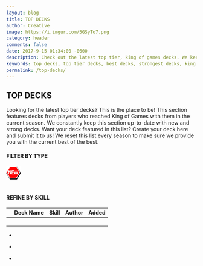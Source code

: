 ```yaml
---
layout: blog
title: TOP DECKS
author: Creative
image: https://i.imgur.com/5GSyTo7.png
category: header
comments: false
date: 2017-9-15 01:34:00 -0600
description: Check out the latest top tier, king of games decks. We keep this list up-to-date to provide you with current season's strongest and best decks.
keywords: top decks, top tier decks, best decks, strongest decks, king of games decks
permalink: /top-decks/  
---
```


<div class="section">
    <h2>TOP DECKS</h2>
    <p>Looking for the latest top tier decks? This is the place to be! This section features decks from players who reached King of Games with them in the current season. We constantly keep this section up-to-date with new and strong decks. Want your deck featured in this list? Create your deck here and submit it to us! We reset this list every season to make sure we provide you with the current best of the best.</p>
</div>

<div class="section">
    <h4>FILTER BY TYPE</h4>
    <div class="decktype-filter row" data-bind="foreach: deckTypes">
        <div class="btn-wrapper col-sm-6 col-md-4 col-lg-3">
            <img class="decktype-new" data-bind="css: { hidden: $root.deckTypeHasNewDecks($data) == false }" src="/img/new.png" />
            <div class="btn-decktype" data-bind="css: { active: $root.activeDeckType() === $rawData }, click: $root.filterByType">
                <img  class="decktype-card" data-bind="attr: { src: 'https://yugiohprices.com/api/card_image/' + card }" />
                <span class="decktype-display" data-bind="text: display"></span>
                <span class="decktype-count" data-bind="text: count"></span>
            </div>
        </div>
    </div>
</div>

<div class="section" id="SkillSelection" data-bind="css: { hidden: $root.filteredSkills().length == 0}">
    <h4>REFINE BY SKILL</h4>
    <div class="skill-filter row" data-bind="foreach: filteredSkills">
        <div class="btn-wrapper col-sm-4 col-md-3 col-lg-2">
            <span class="decktype-display" data-bind="text: $rawData, css: { active: $root.activeSkill() === $rawData }, click: $root.filterByTypeAndSkill"></span>
        </div>
    </div>
</div>

<div class="section">
    <table id="TopDecksTable" class="table">
        <thead>
            <tr>
                <th class="thumb-col"></th>
                <th>Deck Name</th>
                <th class="skill">Skill</th>
                <th class="author">Author</th>
                <th class="added">Added</th>
            </tr>
        </thead>
        <tbody data-bind="foreach: pagedDecks">
            <tr>
                <td class="thumb-col">
                    <a data-bind="attr: { href: '/top-decks' + url }">
                        <div class="thumbnail">
                            <img data-bind="attr: { src: 'https://yugiohprices.com/api/card_image/' + front }" class="portrait" />  
                        </div>
                    </a>
                </td>
                <td><a data-bind="attr: { href: '/top-decks' + url }, text: name"></a></td>
                <td><a data-bind="attr: { href: '/top-decks' + url }, text: skill" ></a></td>
                <td><a data-bind="attr: { href: '/top-decks' + url }, text: author"></a></td>
                <td><a data-bind="attr: { href: '/top-decks' + url }, text: created"></a></td>
            </tr>
        </tbody>
    </table>
</div>

<div class="section" data-bind="css: { hidden: $root.pages().length <= 1 }">
    <nav>
        <ul class="pagination" data-bind="css: { hidden: $root.currentPage() == 1 }">
            <li class="page-item previous" data-bind="click: function () { $root.selectPreviousPage($data) }">
                <a class="page-link" aria-label="Previous"><span class="fa fa-chevron-left" aria-hidden="true"></span></a>
            </li>
        </ul>
        <ul class="pagination pages" data-bind="foreach: $root.pages">
            <li class="page-item" data-bind="css: { active: $root.currentPage() === $rawData }, click: function () { $root.selectPage($data) }">
                <a class="page-link" data-bind="text: $rawData"></a>
            </li>
        </ul>
        <ul class="pagination" data-bind="css: { hidden: $root.currentPage() == $root.pages()[$root.pages().length - 1] }">
            <li class="page-item next" data-bind="click: function () { $root.selectNextPage($data) }">
                <a class="page-link" aria-label="Next"><span class="fa fa-chevron-right" aria-hidden="true"></span></a>
            </li>
        </ul>
    </nav>
</div>

<div class="clearfix"></div>